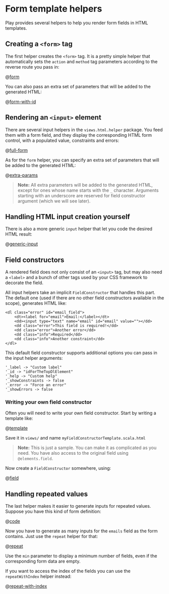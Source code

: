 <!--- Copyright (C) 2009-2016 Lightbend Inc. <https://www.lightbend.com> -->
# Form template helpers

Play provides several helpers to help you render form fields in HTML templates.

## Creating a `<form>` tag
    
The first helper creates the `<form>` tag. It is a pretty simple helper that automatically sets the `action` and `method` tag parameters according to the reverse route you pass in:

@[form](code/javaguide/forms/helpers.scala.html)

You can also pass an extra set of parameters that will be added to the generated HTML:

@[form-with-id](code/javaguide/forms/helpers.scala.html)

## Rendering an `<input>` element

There are several input helpers in the `views.html.helper` package. You feed them with a form field, and they display the corresponding HTML form control, with a populated value, constraints and errors:

@[full-form](code/javaguide/forms/fullform.scala.html)

As for the `form` helper, you can specify an extra set of parameters that will be added to the generated HTML:

@[extra-params](code/javaguide/forms/helpers.scala.html)

> **Note:** All extra parameters will be added to the generated HTML, except for ones whose name starts with the `_` character. Arguments starting with an underscore are reserved for field constructor argument (which we will see later).

## Handling HTML input creation yourself

There is also a more generic `input` helper that let you code the desired HTML result:

@[generic-input](code/javaguide/forms/helpers.scala.html)

## Field constructors

A rendered field does not only consist of an `<input>` tag, but may also need a `<label>` and a bunch of other tags used by your CSS framework to decorate the field.
    
All input helpers take an implicit `FieldConstructor` that handles this part. The default one (used if there are no other field constructors available in the scope), generates HTML like:

```
<dl class="error" id="email_field">
    <dt><label for="email">Email:</label></dt>
    <dd><input type="text" name="email" id="email" value=""></dd>
    <dd class="error">This field is required!</dd>
    <dd class="error">Another error</dd>
    <dd class="info">Required</dd>
    <dd class="info">Another constraint</dd>
</dl>
```

This default field constructor supports additional options you can pass in the input helper arguments:

```
'_label -> "Custom label"
'_id -> "idForTheTopDlElement"
'_help -> "Custom help"
'_showConstraints -> false
'_error -> "Force an error"
'_showErrors -> false
```

### Writing your own field constructor

Often you will need to write your own field constructor. Start by writing a template like:

@[template](code/javaguide/forms/myFieldConstructorTemplate.scala.html)

Save it in `views/` and name `myFieldConstructorTemplate.scala.html`

> **Note:** This is just a sample. You can make it as complicated as you need. You have also access to the original field using `@elements.field`.

Now create a `FieldConstructor` somewhere, using:

@[field](code/javaguide/forms/withFieldConstructor.scala.html)

## Handling repeated values

The last helper makes it easier to generate inputs for repeated values. Suppose you have this kind of form definition:

@[code](code/javaguide/forms/html/UserForm.java)

Now you have to generate as many inputs for the `emails` field as the form contains. Just use the `repeat` helper for that:

@[repeat](code/javaguide/forms/helpers.scala.html)

Use the `min` parameter to display a minimum number of fields, even if the corresponding form data are empty.

If you want to access the index of the fields you can use the `repeatWithIndex` helper instead:

@[repeat-with-index](code/javaguide/forms/helpers.scala.html)
